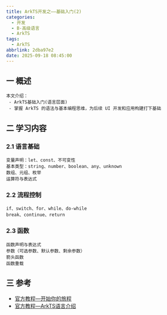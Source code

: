 ```yaml
---
title: ArkTS开发之——基础入门(2)
categories:
  - 开发
  - B-高级语言
  - ArkTS
tags:
  - ArkTS
abbrlink: 2dba97e2
date: 2025-09-18 08:45:00
---
```

## 一 概述

```
本文介绍：
 - ArkTS基础入门(语言层面)
 - 掌握 ArkTS 的语法与基本编程思维，为后续 UI 开发和应用构建打下基础
```

<!--more-->

## 二 学习内容

### 2.1 语言基础

```
变量声明：let、const、不可变性
基本类型：string、number、boolean、any、unknown
数组、元组、枚举
运算符与表达式
```

### 2.2 流程控制

```
if、switch、for、while、do-while
break、continue、return
```

### 2.3 函数

```
函数声明与表达式
参数（可选参数、默认参数、剩余参数）
箭头函数
函数重载
```

## 三 参考

* [官方教程—开始你的旅程](https://developer.huawei.com/consumer/cn/arkts/devstart/)
* [官方教程—ArkTS语言介绍](https://developer.huawei.com/consumer/cn/doc/harmonyos-guides/introduction-to-arkts)

